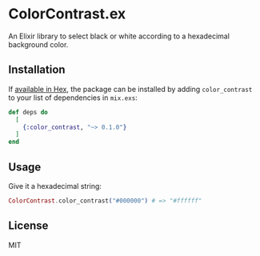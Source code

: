 # ColorContrast.ex

An Elixir library to select black or white according to a hexadecimal background color.

## Installation

If [available in Hex](https://hex.pm/docs/publish), the package can be installed
by adding `color_contrast` to your list of dependencies in `mix.exs`:

```elixir
def deps do
  [
    {:color_contrast, "~> 0.1.0"}
  ]
end
```

## Usage

Give it a hexadecimal string:

``` elixir
ColorContrast.color_contrast("#000000") # => "#ffffff"
```

## License

MIT
